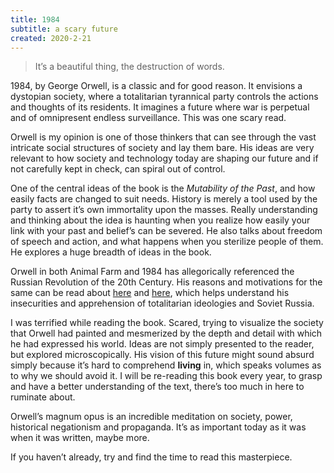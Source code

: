 ```yaml
---
title: 1984
subtitle: a scary future
created: 2020-2-21
---
```


> It’s a beautiful thing, the destruction of words.

1984, by George Orwell, is a classic and for good reason. It envisions a dystopian society, where a totalitarian tyrannical party controls the actions and thoughts of its residents. It imagines a future where war is perpetual and of omnipresent endless surveillance. This was one scary read.

Orwell is my opinion is one of those thinkers that can see through the vast intricate social structures of society and lay them bare. His ideas are very relevant to how society and technology today are shaping our future and if not carefully kept in check, can spiral out of control.

One of the central ideas of the book is the _Mutability of the Past_, and how easily facts are changed to suit needs. History is merely a tool used by the party to assert it’s own immortality upon the masses. Really understanding and thinking about the idea is haunting when you realize how easily your link with your past and belief’s can be severed. He also talks about freedom of speech and action, and what happens when you sterilize people of them. He explores a huge breadth of ideas in the book.

Orwell in both Animal Farm and 1984 has allegorically referenced the Russian Revolution of the 20th Century. His reasons and motivations for the same can be read about [here](https://www.orwellfoundation.com/the-orwell-foundation/orwell/essays-and-other-works/the-freedom-of-the-press/) and [here](https://www.orwellfoundation.com/the-orwell-foundation/orwell/books-by-orwell/animal-farm/preface-to-the-ukrainian-edition-of-animal-farm-by-george-orwell/), which helps understand his insecurities and apprehension of totalitarian ideologies and Soviet Russia.

I was terrified while reading the book. Scared, trying to visualize the society that Orwell had painted and mesmerized by the depth and detail with which he had expressed his world. Ideas are not simply presented to the reader, but explored microscopically. His vision of this future might sound absurd simply because it’s hard to comprehend **living** in, which speaks volumes as to why we should avoid it. I will be re-reading this book every year, to grasp and have a better understanding of the text, there’s too much in here to ruminate about.

Orwell’s magnum opus is an incredible meditation on society, power, historical negationism and propaganda. It’s as important today as it was when it was written, maybe more.

If you haven’t already, try and find the time to read this masterpiece.

